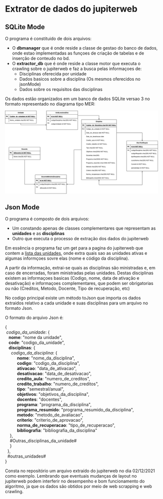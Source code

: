 # Extrator de dados do jupiterweb


## SQLite Mode

O programa é constituido de dois arquivos:
- O **dbmanager** que é onde reside a classe de gestao do banco de dados, onde estao implementadas as funçoes de criação de tabelas e de inserção de conteudo no bd.
- O **extractor_db** que é onde reside a classe motor que executa o crawling sobre o jupiterweb e faz a busca pelas informaçoes de:
  - Disciplinas oferecida por unidade
  - Dados basicos sobre a disciplina (Os mesmos oferecidos no jsonMode)
  - Dados sobre os requisitos das disciplinas

Os dados estão organizados em um banco de dados SQLite versao 3 no formato representado no diagrama tipo MER:

![BD](BD.png)

## Json Mode

O programa é composto de dois arquivos:
- Um constando apenas de classes complementares que representam as **unidades** e as **disciplinas**
- Outro que executa o processo de extração dos dados do jupiterweb

Em essência o programa faz um get para a pagina do jupiterweb que contem a [lista das unidades](https://uspdigital.usp.br/jupiterweb/jupColegiadoLista?tipo=T), onde extra quais sao as unidades ativas e algumas informçoes sovre elas (nome e código da disciplina).

A partir da informação, extrai-se quais as disciplinas são ministradas e, em caso de encerradas, foram ministradas pelas unidades.
Destas disciplinas existem as informaçoes basicas (Codigo, nome, data de ativação e desativação) e informaçoes complementares, que podem ser obrigatorias ou não (Creditos, Metodo, Docente, Tipo de recuperação, etc)

No codigo principal existe um método toJson que importa os dados extraidos relativo a cada unidade e suas disciplinas para um arquivo no formato Json.

O formato do arquivo Json é:

{<br/>
  &nbsp;<em>codigo_da_unidade</em>: {<br/>
    &nbsp; &nbsp;**nome**: "nome da unidade",<br/>
    &nbsp; &nbsp;**code**: "codigo_da_unidade",<br/>
    &nbsp; &nbsp;**disciplinas**: {<br/>
      &nbsp; &nbsp; &nbsp;<em>codigo_da_disciplina</em>: {<br/>
          &nbsp; &nbsp; &nbsp; &nbsp; &nbsp; **nome**: "nome_da_disciplina",<br/>
          &nbsp; &nbsp; &nbsp; &nbsp; &nbsp; **codigo**: "codigo_da_disciplina",<br/>
          &nbsp; &nbsp; &nbsp; &nbsp; &nbsp; **ativacao**: "data_de_ativacao",<br/>
          &nbsp; &nbsp; &nbsp; &nbsp; &nbsp; **desativacao**: "data_de_desativacao",<br/>
          &nbsp; &nbsp; &nbsp; &nbsp; &nbsp; **credito_aula**: "numero_de_creditos",<br/>
          &nbsp; &nbsp; &nbsp; &nbsp; &nbsp; **credito_trabalho**: "numero_de_creditos",<br/>
          &nbsp; &nbsp; &nbsp; &nbsp; &nbsp; **tipo**: "semestral/anual",<br/>
          &nbsp; &nbsp; &nbsp; &nbsp; &nbsp; **objetivos**: "objetivos_da_disciplina",<br/>
          &nbsp; &nbsp; &nbsp; &nbsp; &nbsp; **docentes**: "docentes",<br/>
          &nbsp; &nbsp; &nbsp; &nbsp; &nbsp; **programa**: "programa_da_disciplina",<br/>
          &nbsp; &nbsp; &nbsp; &nbsp; &nbsp; **programa_resumido**: "programa_resumido_da_disciplina",<br/>
          &nbsp; &nbsp; &nbsp; &nbsp; &nbsp; **metodo**: "metodo_de_avaliacao",<br/>
          &nbsp; &nbsp; &nbsp; &nbsp; &nbsp; **criterio**: "criterio_de_aprovacao",<br/>
          &nbsp; &nbsp; &nbsp; &nbsp; &nbsp; **norma_de_recuperacao**: "tipo_de_recuperacao",<br/>
          &nbsp; &nbsp; &nbsp; &nbsp; &nbsp; **bibliografia**: "bibliografia_da_disciplina"<br/>
      &nbsp; &nbsp; },<br/>
      &nbsp; &nbsp; #Outras_disciplinas_da_unidade# <br/>
    &nbsp; &nbsp; }<br/>
  &nbsp; },<br/>
  &nbsp; #outras_unidades#<br/>
}

Consta no repositório um arquivo extraído do jupiterweb no dia 02/12/2021 como exemplo.
Lembrando que eventuais mudanças de layout no jupiterweb podem interferir no desempenho e bom funcionamento do algoritmo, ja que os dados são obtidos por meio de web scrapping e web crawling.
